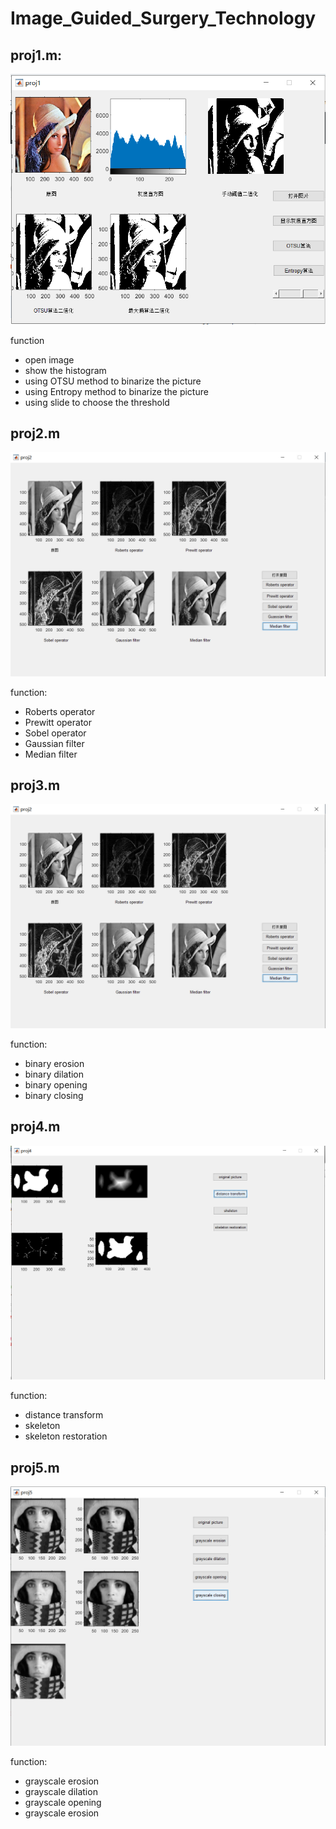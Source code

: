 # Image_Guided_Surgery_Technology

## proj1.m:

![proj1_GUI](proj1_GUI.PNG)

function

- open image
- show the histogram
- using OTSU method to binarize the picture
- using Entropy method to binarize the picture
- using slide to choose the threshold

## proj2.m

![proj2_GUI](proj2_GUI.PNG)

function:

- Roberts operator
- Prewitt operator
- Sobel operator
- Gaussian filter
- Median filter

## proj3.m

![proj2_GUI](proj2_GUI.PNG)

function:

- binary erosion
- binary dilation
- binary opening
- binary closing

## proj4.m

![proj4_GUI](proj4_GUI.PNG)

function:

- distance transform
- skeleton
- skeleton restoration

## proj5.m

![proj5_GUI](proj5_GUI.PNG)

function:

- grayscale erosion
- grayscale dilation
- grayscale opening
- grayscale erosion
